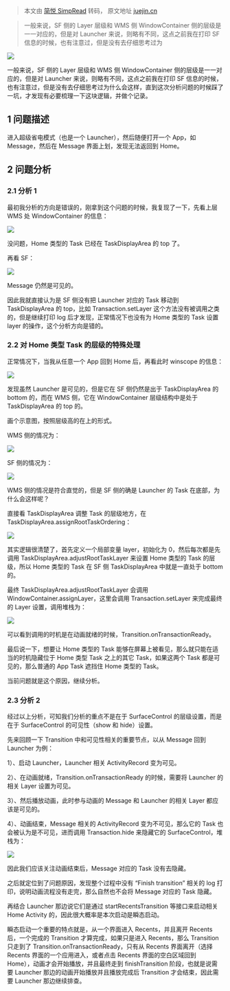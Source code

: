 > 本文由 [简悦 SimpRead](http://ksria.com/simpread/) 转码， 原文地址 [juejin.cn](https://juejin.cn/post/7408391774635032628)

> 一般来说，SF 侧的 Layer 层级和 WMS 侧 WindowContainer 侧的层级是一一对应的，但是对 Launcher 来说，则略有不同，这点之前我在打印 SF 信息的时候，也有注意过，但是没有去仔细思考过为

![](https://p9-xtjj-sign.byteimg.com/tos-cn-i-73owjymdk6/e790fe723fda457dbc1e9c067a14ab3b~tplv-73owjymdk6-jj-mark-v1:0:0:0:0:5o6Y6YeR5oqA5pyv56S-5Yy6IEAg5Yip57u05Lqa55qE5p2w5rSb54m5:q75.awebp?rk3s=f64ab15b&x-expires=1749731237&x-signature=5FMLVtWcqtWI4RbpGnQq%2F10eu9o%3D)

一般来说，SF 侧的 Layer 层级和 WMS 侧 WindowContainer 侧的层级是一一对应的，但是对 Launcher 来说，则略有不同，这点之前我在打印 SF 信息的时候，也有注意过，但是没有去仔细思考过为什么会这样，直到这次分析问题的时候踩了一坑，才发现有必要梳理一下这块逻辑，并做个记录。

1 问题描述
------

进入超级省电模式（也是一个 Launcher），然后随便打开一个 App，如 Message，然后在 Message 界面上划，发现无法返回到 Home。

2 问题分析
------

### 2.1 分析 1

最初我分析的方向是错误的，刚拿到这个问题的时候，我复现了一下，先看上层 WMS 处 WindowContainer 的信息：

![](https://p9-xtjj-sign.byteimg.com/tos-cn-i-73owjymdk6/35c0d77af00845a9bf51d19545d36e9b~tplv-73owjymdk6-jj-mark-v1:0:0:0:0:5o6Y6YeR5oqA5pyv56S-5Yy6IEAg5Yip57u05Lqa55qE5p2w5rSb54m5:q75.awebp?rk3s=f64ab15b&x-expires=1749731237&x-signature=KNuemeF7mXv5AT%2FjIq%2F0RdTN%2FNg%3D)

没问题，Home 类型的 Task 已经在 TaskDisplayArea 的 top 了。

再看 SF：

![](https://p9-xtjj-sign.byteimg.com/tos-cn-i-73owjymdk6/f703b0b7860a46c59642d2164156a05c~tplv-73owjymdk6-jj-mark-v1:0:0:0:0:5o6Y6YeR5oqA5pyv56S-5Yy6IEAg5Yip57u05Lqa55qE5p2w5rSb54m5:q75.awebp?rk3s=f64ab15b&x-expires=1749731237&x-signature=0iZOd%2BFtz8c0vZbvwY9sw%2BLz1TI%3D)

Message 仍然是可见的。

因此我就直接认为是 SF 侧没有把 Launcher 对应的 Task 移动到 TaskDisplayArea 的 top，比如 Transaction.setLayer 这个方法没有被调用之类的，但是继续打印 log 后才发现，正常情况下也没有为 Home 类型的 Task 设置 layer 的操作，这个分析方向是错的。

### 2.2 对 Home 类型 Task 的层级的特殊处理

正常情况下，当我从任意一个 App 回到 Home 后，再看此时 winscope 的信息：

![](https://p9-xtjj-sign.byteimg.com/tos-cn-i-73owjymdk6/1ca7ece1b8494d1c86b27aa9bcf353c3~tplv-73owjymdk6-jj-mark-v1:0:0:0:0:5o6Y6YeR5oqA5pyv56S-5Yy6IEAg5Yip57u05Lqa55qE5p2w5rSb54m5:q75.awebp?rk3s=f64ab15b&x-expires=1749731237&x-signature=d88aeKX9XJU9bzqGEqja3u1J4P0%3D)

发现虽然 Launcher 是可见的，但是它在 SF 侧仍然是出于 TaskDisplayArea 的 bottom 的，而在 WMS 侧，它在 WindowContainer 层级结构中是处于 TaskDisplayArea 的 top 的。

画个示意图，按照层级高的在上的形式。

WMS 侧的情况为：

![](https://p9-xtjj-sign.byteimg.com/tos-cn-i-73owjymdk6/32397119b4634577ad76af76f8aaff58~tplv-73owjymdk6-jj-mark-v1:0:0:0:0:5o6Y6YeR5oqA5pyv56S-5Yy6IEAg5Yip57u05Lqa55qE5p2w5rSb54m5:q75.awebp?rk3s=f64ab15b&x-expires=1749731237&x-signature=N0HKDbVuBQAvvUC4oYr93s%2FGxA4%3D)

SF 侧的情况为：

![](https://p9-xtjj-sign.byteimg.com/tos-cn-i-73owjymdk6/14376067a6c34a0a9635c0ccac54fcb7~tplv-73owjymdk6-jj-mark-v1:0:0:0:0:5o6Y6YeR5oqA5pyv56S-5Yy6IEAg5Yip57u05Lqa55qE5p2w5rSb54m5:q75.awebp?rk3s=f64ab15b&x-expires=1749731237&x-signature=oSOfYgfS22FL095MfAevyEtr%2FG8%3D)

WMS 侧的情况是符合直觉的，但是 SF 侧的确是 Launcher 的 Task 在底部，为什么会这样呢？

直接看 TaskDisplayArea 调整 Task 的层级地方，在 TaskDisplayArea.assignRootTaskOrdering：

![](https://p9-xtjj-sign.byteimg.com/tos-cn-i-73owjymdk6/62c06b772be8455e8828ec038d3a9b53~tplv-73owjymdk6-jj-mark-v1:0:0:0:0:5o6Y6YeR5oqA5pyv56S-5Yy6IEAg5Yip57u05Lqa55qE5p2w5rSb54m5:q75.awebp?rk3s=f64ab15b&x-expires=1749731237&x-signature=GeHEwzncb09iTsN2ZihDTj%2FIYAg%3D)

其实逻辑很清楚了，首先定义一个局部变量 layer，初始化为 0，然后每次都是先调用 TaskDisplayArea.adjustRootTaskLayer 来设置 Home 类型的 Task 的层级，所以 Home 类型的 Task 在 SF 侧 TaskDisplayArea 中就是一直处于 bottom 的。

最终 TaskDisplayArea.adjustRootTaskLayer 会调用 WindowContainer.assignLayer，这里会调用 Transaction.setLayer 来完成最终的 Layer 设置，调用堆栈为：

![](https://p9-xtjj-sign.byteimg.com/tos-cn-i-73owjymdk6/790a4253b5b74d72993c559815e411f2~tplv-73owjymdk6-jj-mark-v1:0:0:0:0:5o6Y6YeR5oqA5pyv56S-5Yy6IEAg5Yip57u05Lqa55qE5p2w5rSb54m5:q75.awebp?rk3s=f64ab15b&x-expires=1749731237&x-signature=poGUb3pJVGpltf8Neva4uSNxel0%3D)

可以看到调用的时机是在动画就绪的时候，Transition.onTransactionReady。

最后说一下，想要让 Home 类型的 Task 能够在屏幕上被看见，那么就只能在适当的时机隐藏位于 Home 类型 Task 之上的其它 Task，如果这两个 Task 都是可见的，那么普通的 App Task 遮挡住 Home 类型的 Task。

当前问题就是这个原因，继续分析。

### 2.3 分析 2

经过以上分析，可知我们分析的重点不是在于 SurfaceControl 的层级设置，而是在于 SurfaceControl 的可见性（show 和 hide）设置。

先来回顾一下 Transition 中和可见性相关的重要节点，以从 Message 回到 Launcher 为例：

1）、启动 Launcher，Launcher 相关 ActivityRecord 变为可见。

2）、在动画就绪，Transition.onTransactionReady 的时候，需要将 Launcher 的相关 Layer 设置为可见。

3）、然后播放动画，此时参与动画的 Message 和 Launcher 的相关 Layer 都应该是可见的。

4）、动画结束，Message 相关的 ActivityRecord 变为不可见，那么它的 Task 也会被认为是不可见，进而调用 Transaction.hide 来隐藏它的 SurfaceControl，堆栈为：

![](https://p9-xtjj-sign.byteimg.com/tos-cn-i-73owjymdk6/51efeed9a3cc477d8c13b842ff99e2f7~tplv-73owjymdk6-jj-mark-v1:0:0:0:0:5o6Y6YeR5oqA5pyv56S-5Yy6IEAg5Yip57u05Lqa55qE5p2w5rSb54m5:q75.awebp?rk3s=f64ab15b&x-expires=1749731237&x-signature=1FTqRVrjtM7WrkGz1X74CoqhhHw%3D)

因此我们应该关注动画结束后，Message 对应的 Task 没有去隐藏。

之后就定位到了问题原因，发现整个过程中没有 “Finish transition” 相关的 log 打印，说明动画流程没有走完，那么自然也不会将 Message 对应的 Task 隐藏。

再结合 Launcher 那边说它们是通过 startRecentsTransition 等接口来启动相关 Home Activity 的，因此很大概率是本次启动是瞬态启动。

瞬态启动一个重要的特点就是，从一个界面进入 Recents，并且离开 Recents 后，一个完成的 Transition 才算完成，如果只是进入 Recents，那么 Transition 只走到了 Transition.onTransactionReady，只有从 Recents 界面离开（选择 Recents 界面的一个应用进入，或者点击 Recents 界面的空白区域回到 Home），动画才会开始播放，并且最终走到 finishTransition 阶段，也就是说需要 Launcher 那边的动画开始播放并且播放完成后 Transition 才会结束，因此需要 Launcher 那边继续排查。